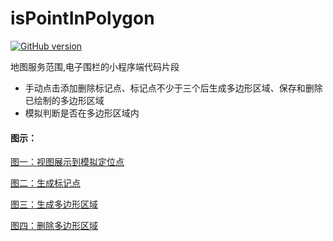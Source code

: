 # isPointInPolygon
[![GitHub version](https://badge.fury.io/gh/hubery1996%2FisPointInPolygon.svg)](https://badge.fury.io/gh/hubery1996%2FisPointInPolygon)

地图服务范围,电子围栏的小程序端代码片段

- 手动点击添加删除标记点、标记点不少于三个后生成多边形区域、保存和删除已绘制的多边形区域
- 模拟判断是否在多边形区域内

#### 图示：

[图一：视图展示到模拟定位点](https://github.com/hubery1996/images/blob/master/%E5%BE%AE%E4%BF%A1%E6%88%AA%E5%9B%BE_20200411145127.png)

[图二：生成标记点](https://github.com/hubery1996/images/blob/master/%E5%BE%AE%E4%BF%A1%E6%88%AA%E5%9B%BE_20200411145203.png)

[图三：生成多边形区域](https://github.com/hubery1996/images/blob/master/%E5%BE%AE%E4%BF%A1%E6%88%AA%E5%9B%BE_20200411145217.png)

[图四：删除多边形区域](https://github.com/hubery1996/images/blob/master/%E5%BE%AE%E4%BF%A1%E6%88%AA%E5%9B%BE_20200411145252.png)

